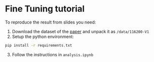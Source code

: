 # Fine Tuning tutorial

To reproduce the result from slides you need:


1) Download the dataset of the [paper](https://www.aeaweb.org/articles?id=10.1257/aer.20171764) and unpack it as `/data/116200-V1`
2) Setup the python environment:
```bash
pip install -r requirements.txt
```
3) Follow the instructions in `analysis.ipynb`
